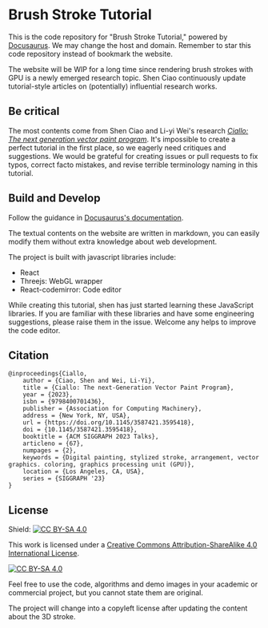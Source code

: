 # Brush Stroke Tutorial

This is the code repository for "Brush Stroke Tutorial," powered by [Docusaurus](https://docusaurus.io/).
We may change the host and domain. Remember to star this code repository instead of bookmark the website.

The website will be WIP for a long time since rendering brush strokes with GPU is a newly emerged research topic.
Shen Ciao continuously update tutorial-style articles on (potentially) influential research works.

## Be critical
The most contents come from Shen Ciao and Li-yi Wei's research *[Ciallo: The next generation vector paint program][Ciallo]*.
It's impossible to create a perfect tutorial in the first place, so we eagerly need critiques and suggestions.
We would be grateful for creating issues or pull requests to fix typos, correct facto mistakes, and revise terrible terminology naming in this tutorial.

## Build and Develop
Follow the guidance in [Docusaurus's documentation](https://docusaurus.io/docs/installation).

The textual contents on the website are written in markdown, you can easily modify them without extra knowledge about web development.

The project is built with javascript libraries include:
- React
- Threejs: WebGL wrapper
- React-codemirror: Code editor

While creating this tutorial, shen has just started learning these JavaScript libraries.
If you are familiar with these libraries and have some engineering suggestions, please raise them in the issue.
Welcome any helps to improve the code editor.

## Citation
    @inproceedings{Ciallo,
        author = {Ciao, Shen and Wei, Li-Yi},
        title = {Ciallo: The next-Generation Vector Paint Program},
        year = {2023},
        isbn = {9798400701436},
        publisher = {Association for Computing Machinery},
        address = {New York, NY, USA},
        url = {https://doi.org/10.1145/3587421.3595418},
        doi = {10.1145/3587421.3595418},
        booktitle = {ACM SIGGRAPH 2023 Talks},
        articleno = {67},
        numpages = {2},
        keywords = {Digital painting, stylized stroke, arrangement, vector graphics. coloring, graphics processing unit (GPU)},
        location = {Los Angeles, CA, USA},
        series = {SIGGRAPH '23}
    }

## License
Shield: [![CC BY-SA 4.0][cc-by-sa-shield]][cc-by-sa]

This work is licensed under a
[Creative Commons Attribution-ShareAlike 4.0 International License][cc-by-sa].

[![CC BY-SA 4.0][cc-by-sa-image]][cc-by-sa]

[cc-by-sa]: http://creativecommons.org/licenses/by-sa/4.0/
[cc-by-sa-image]: https://licensebuttons.net/l/by-sa/4.0/88x31.png
[cc-by-sa-shield]: https://img.shields.io/badge/License-CC%20BY--SA%204.0-lightgrey.svg

Feel free to use the code, algorithms and demo images in your academic or commercial project, but you cannot state them are original.

The project will change into a copyleft license after updating the content about the 3D stroke.

[Ciallo]: https://github.com/ShenCiao/Ciallo